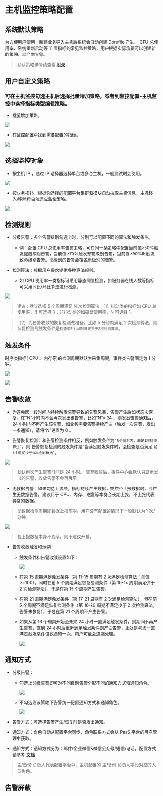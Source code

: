 # 主机监控策略配置

## 系统默认策略

为方便用户使用，新建业务导入主机后系统会自动创建 Corefile 产生、 CPU 总使用率、系统重新启动等 11 项指标的常见监控策略，用户根据实际场景可以创建新的策略，以产生告警。

> 默认策略详情请查看 [附录](host_monitor_end.md)

## 用户自定义策略

### 可在主机监控勾选主机后选择批量增加策略，或者到监控配置-主机监控中选择指标类型编辑策略。

  - 批量增加策略。

  ![](../../media/host_monitor_config.png)

  - 在监控配置中找到需要配置的指标。

  ![](../../media/15367439293084.jpg)


## 选择监控对象

  - 按主机 IP ，通过 IP 选择器选择单台或多台主机，一般测试时会使用。

  ![](../../media/host_monitior_object.png)

  - 按业务拓扑，根据你选择的配置平台集群和模块自动拉取主机信息，主机移入/移除将自动适应监控策略。

  ![](../../media/monitor004.png)

## 检测规则

  - 分级告警：多个告警级别勾选上时，分别可以配置不同的算法和触发条件。

    - 例：配置 CPU 总使用率告警策略，可在同一条策略中配置当前值>50%触发提醒级别告警，当前值>70%触发预警级别告警，当前值>90%时触发致命级别告警。高级别的告警会覆盖低级别的告警。

  - 检测算法：根据用户需求提供多种算法规则。

    - 如 CPU 使用率一类指标可采用静态阈值检测，如服务器在线人数等指标可采用同比/环比算法进行检测。

  ![](../../media/monitor005.png)

  > 建议 : 默认选择 5 个周期满足 N 次检测算法
  > （1）抖动类的指标如 CPU 总使用率，N 可选择 3；非抖动类的如磁盘使用率，N 可选择 1。

  > （2）为告警收敛的恢复检测做准备。比如 5 分钟内满足 2 次检测算法，则恢复检测的触发条件是`检查前5个周期满足少于2次检测算法`。

## 触发条件

  时序类指标( CPU 、内存等)的检测周期默认为采集周期，事件类告警固定为 1 分钟。

  ![](../../media/monitor006.png)

  ![](../../media/monitor007.png)

## 告警收敛

  - 为避免因一段时间内持续触发告警导致的告警风暴，告警产生后如状态未恢复，在“N”小时内不会再次发出该告警，比如“N”= 24 ，则发出告警通知后，24 小时内不再产生该告警，如业务需要告警持续产生（触发一次告警，发出一条通知），请将“N”设置为 0 。

  - 告警恢复检测：和告警检测条件相反，例如触发条件为`“5个周期内，满足3次检测算法”`，则 告警恢复检测的触发条件是“当满足触发条件时，会检查是否满足 `前5个周期少于3次检测算法`"。

  ![](../../media/monitor008.png)

> 默认再次产生告警时间是 24 小时。
> 告警收敛后，事件中心会默认只显示发出的告警，收敛告警不会再展示。

- 无数据告警：如果勾选上该项，指标持续产生数据，突然不上报数据时，会产生无数据告警，建议用于 CPU、内存、磁盘等本身会长期上报，不上报代表异常的数据。

> 无数据检测周期即数据上报周期，用户没有配置的情况下一般默认为 1 次/分钟。

  ![](../../media/monitor009.png)

  > 若上报数据本身不连续，则不建议开启。

  - 告警收敛触发和示例：
    - 触发条件和告警收敛设置如下：

      ![](../../media/monitor010.png)

    - 在第 15 周期满足触发条件（第 11-15 周期有 2 次满足检测算法：阈值>=100），同时在前 5 个周期满足恢复检测条件（第 10-14 周期满足少于 2 次检测算法），于是在第 15 个周期产生告警。

    - 在第 21 周期满足触发条件（第 17-21 周期有 2 次满足检测算法），但在前 5 个周期不满足恢复检测条件（第 16-20 周期不满足少于 2 次检测算法，告警未恢复），于是在第 21 个周期不产生告警。

    - 如果从第 16 个周期开始至未来 24 小时一直满足触发条件，则期间不再产生告警，直到 24 小时后重新满足触发条件则产生告警，此处是考虑一直满足触发条件但仅通知一次，用户可能会遗漏处理。

      ![](../../media/15391535322210.jpg)

## 通知方式

  - 分级告警：

    - 勾选上分级告警即可对不同级别告警分配不同的通知方式和通知角色。

      ![](../../media/host_monitor_notice.png)

    - 不勾选则该策略下告警统一配置通知方式和通知角色。

      ![](../../media/host_monitor_notice2.png)

  - 告警方式：可选择告警产生/恢复时是否发出通知。

  - 通知方式：角色自动从配置平台同步，角色联系方式会从 PaaS 平台的用户管理中获取。

  - 通知方式：通知方式分为：邮件/企业微信&微信公众号/短信/电话，配置方式请参考 [文档](5.1/蓝鲸监控/快速入门/自定义监控/Alarm_Notice.md)

> 主/备份 负责人代表配置平台中，主机配置的 主/备份 负责人字段对应的人员角色。

## 告警屏蔽
